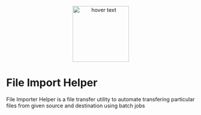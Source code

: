 <p align="center">
  <img src="https://cdn-icons-png.flaticon.com/512/1037/1037316.png" width="150" title="hover text">
</p>

# File Import Helper
File Importer Helper is a file transfer utility to automate transfering particular files from given source and destination using batch jobs
